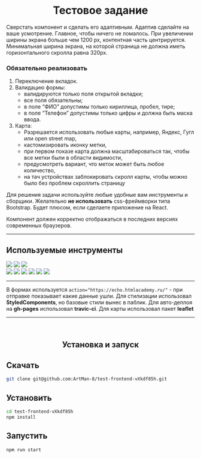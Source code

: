 <h1 align="center">Тестовое задание</h1>

Сверстать компонент и сделать его адаптивным. Адаптив сделайте на ваше усмотрение. Главное, чтобы ничего не ломалось. При увеличении ширины экрана больше чем 1200 px, контентная часть центрируется. Минимальная ширина экрана, на которой страница не должна иметь горизонтального скролла равна 320px.

### **Обязательно реализовать**
1. Переключение вкладок.
2. Валидацию формы:
    - валидируются только поля открытой вкладки;
    - все поля обязательны;
    - в поле “ФИО” допустимы только кириллица, пробел, тире;
    - в поле “Телефон” допустимы только цифры и должна быть маска ввода.
3. Карта:
    - Разрешается использовать любые карты, например, Яндекс, Гугл или open street map,
    - кастомизировать иконку метки,
    - при первом показе карта должна масштабироваться так, чтобы все метки были в области видимости,
    - предусмотреть вариант, что меток может быть любое количество,
    - на тач устройствах заблокировать скролл карты, чтобы можно было без проблем скроллить страницу

Для решения задачи используйте любые удобные вам инструменты и сборщики. Желательно **не использовать** css-фреймворки типа Bootstrap. Будет плюсом, если сделаете приложение на React.

Компонент должен корректно отображаться в последних версиях современных браузеров.

---
## **Используемые инструменты**
<img src="https://img.shields.io/badge/BEM-code-FF0000?style=flat-square&labelColor=black">
<img src="https://img.shields.io/badge/React-code-FF0000?style=flat-square&logo=React&labelColor=black">
<img src="https://img.shields.io/badge/StyledComponents-code-FF0000?style=flat-square&logo=Styled-Components&labelColor=black">

<br>

<img src="https://img.shields.io/badge/VSCode-tool-0000FF?style=flat-square&logo=Visual-Studio-Code&labelColor=black">
<img src="https://img.shields.io/badge/ESlint-tool-0000FF?style=flat-square&logo=ESlint&labelColor=black">
<img src="https://img.shields.io/badge/Webpack-tool-0000FF?style=flat-square&logo=Webpack&labelColor=black">
<img src="https://img.shields.io/badge/babel-tool-0000FF?style=flat-square&logo=babel&labelColor=black">
<img src="https://img.shields.io/badge/TravisCI-tool-0000FF?style=flat-square&logo=Travis-CI&labelColor=black">
<img src="https://img.shields.io/badge/ghPages-tool-0000FF?style=flat-square&logo=GitHub&labelColor=black">

---
В формах используется ```action="https://echo.htmlacademy.ru/"``` - при отправке показывает какие данные ушли. Для стилизации использовал **StyledComponents**, но базовые стили вынес в паблик. Для авто-деплоя на **gh-pages** использовал **travic-ci**. Для карты использовал пакет **leaflet**


---
<br>
<h2 align="center">Установка и запуск</h2>

## Скачать
```sh
git clone git@github.com:ArtMan-8/test-frontend-vXkdf85h.git
```

## Установить
```sh
cd test-frontend-vXkdf85h
npm install
```

## Запустить
```sh
npm run start
```